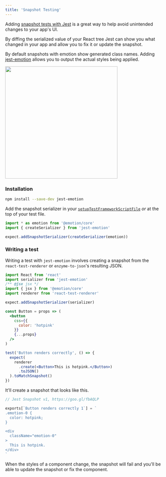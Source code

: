 ```yaml
---
title: 'Snapshot Testing'
---
```


Adding [snapshot tests with Jest](https://facebook.github.io/jest/docs/en/snapshot-testing.html) is a great way to help avoid unintended changes to your app's UI.

By diffing the serialized value of your React tree Jest can show you what changed in your app and allow you to fix it or update the snapshot.

By default snapshots with emotion show generated class names. Adding [jest-emotion](https://github.com/emotion-js/emotion/tree/master/packages/jest-emotion) allows you to output the actual styles being applied.

<img height="360px" src="https://user-images.githubusercontent.com/514026/31314015-02b79ca6-abc3-11e7-8f70-1edb31c7f43b.jpg"/>

### Installation

```bash
npm install --save-dev jest-emotion
```

Add the snapshot serializer in your [`setupTestFrameworkScriptFile`](http://facebook.github.io/jest/docs/en/configuration.html#setuptestframeworkscriptfile-string) _or_ at the top of your test file.

```javascript
import * as emotion from '@emotion/core'
import { createSerializer } from 'jest-emotion'

expect.addSnapshotSerializer(createSerializer(emotion))
```

### Writing a test

Writing a test with `jest-emotion` involves creating a snapshot from the `react-test-renderer` or `enzyme-to-json`'s resulting JSON.

```jsx
import React from 'react'
import serializer from 'jest-emotion'
/** @jsx jsx */
import { jsx } from '@emotion/core'
import renderer from 'react-test-renderer'

expect.addSnapshotSerializer(serializer)

const Button = props => (
  <button
    css={{
      color: 'hotpink'
    }}
    {...props}
  />
)

test('Button renders correctly', () => {
  expect(
    renderer
      .create(<Button>This is hotpink.</Button>)
      .toJSON()
  ).toMatchSnapshot()
})
```

It'll create a snapshot that looks like this.

```jsx
// Jest Snapshot v1, https://goo.gl/fbAQLP

exports[`Button renders correctly 1`] = `
.emotion-0 {
  color: hotpink;
}

<div
  className="emotion-0"
>
  This is hotpink.
</div>
`
```

When the styles of a component change, the snapshot will fail and you'll be able to update the snapshot or fix the component.
